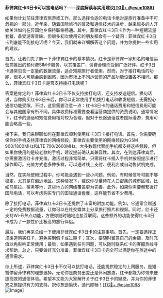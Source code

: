 **菲律宾红卡3日卡可以接电话吗？——深度解读与实用建议[[TG💪+ @esim1088](https://t.me/s/esim1088)]**

如果你计划前往菲律宾旅游或工作，那么选择合适的电话卡绝对是旅行准备中不可忽视的一部分。近年来，随着国际旅行的普及和通信技术的进步，越来越多的人开始关注如何在异国他乡保持联络畅通。其中，菲律宾红卡3日卡作为一种短期流量套餐，备受游客青睐。但很多初次使用它的朋友都会有一个疑问：菲律宾红卡3日卡到底能不能接电话呢？今天，我们就来详细解答这个问题，并为你提供一些实用的建议。

首先，让我们先了解一下菲律宾红卡的基本情况。红卡是菲律宾一家知名的电信运营商推出的预付费SIM卡服务，以其覆盖广、资费合理而受到广泛好评。红卡3日卡通常包含一定量的数据流量，适合短期旅行者使用。然而，对于接打电话的功能，很多人可能会感到困惑，因为市场上不同运营商的产品功能设置各不相同。那么，菲律宾红卡3日卡是否支持接打电话呢？

答案是肯定的！菲律宾红卡3日卡不仅支持接打电话，还支持发送短信。换句话说，当你购买红卡3日卡后，你可以正常使用手机拨打电话和收发短信，无需担心通信功能受限。不过，这里需要注意一点：红卡3日卡的通话费用和短信费用可能会与其他国家有所不同，具体收费标准需要查看运营商提供的资费说明。通常情况下，红卡的通话和短信费用相对较为合理，但对于长途通话或者国际漫游，费用可能会略高一些。

接下来，我们来聊聊如何在菲律宾顺利使用红卡3日卡接打电话。首先，你需要确保你的手机支持菲律宾的网络频段。菲律宾主要使用的网络频段为GSM 900/1800MHz和LTE 700/2600MHz。大多数现代智能手机都支持这些频段，但如果你使用的是较老款的手机，建议提前确认其兼容性。其次，在到达菲律宾后，你需要激活红卡并充值。激活过程非常简单，只需将红卡插入手机并按照提示进行操作即可。充值方式也多种多样，可以通过线上支付、便利店或自动售货机完成。

当然，在实际使用过程中，你可能会遇到一些小问题。例如，有时候信号可能不够稳定，尤其是在偏远地区。这种情况下，建议你尽量待在人口密集的城市区域，比如马尼拉、宿务等地，这些地方的网络覆盖更为完善。此外，如果你需要频繁拨打国际电话，可以考虑购买专门的国际通话套餐，这样能节省不少费用。

除了接打电话，菲律宾红卡3日卡还提供了丰富的附加功能。例如，它通常会赠送一定的免费数据流量，让你可以在社交媒体上分享旅行照片和视频。同时，红卡还支持Wi-Fi热点功能，方便你随时随地连接互联网。这些额外的功能使得红卡3日卡成为了一款性价比极高的旅行伴侣。

最后，我们再来总结一下使用菲律宾红卡3日卡的注意事项。首先，一定要选择正规渠道购买红卡，避免买到假卡或过期卡；其次，要随时留意自己的余额，及时充值以免影响正常使用；最后，如果遇到任何问题，可以随时联系红卡的客服热线寻求帮助。总之，只要做好充分准备，菲律宾红卡3日卡完全可以满足你在旅途中的通信需求。

综上所述，菲律宾红卡3日卡不仅可以接打电话，还能提供稳定的上网服务，是短暂停留菲律宾的理想选择。无论你是商务出差还是休闲旅游，红卡都能为你带来便捷高效的通信体验。希望本文能为大家解开关于红卡3日卡的疑惑，并为你的菲律宾之旅提供有力的支持。祝你旅途愉快，通讯顺畅！[[TG💪+ @esim1088](https://t.me/s/esim1088) ![Image](https://i.postimg.cc/4NQfJmqS/Snipaste-2025-05-13-00-14-12.png)]